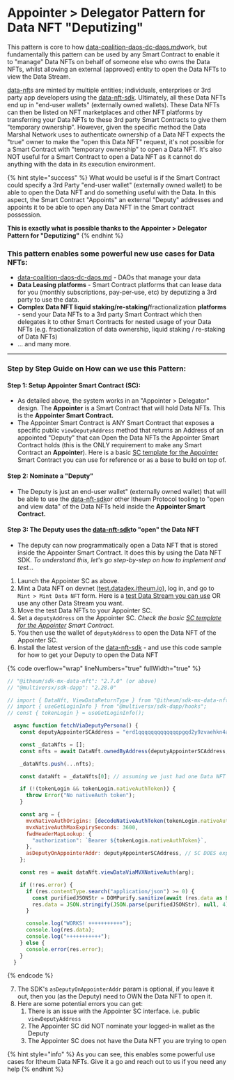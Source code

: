 # Appointer > Delegator Pattern for Data NFT "Deputizing"

This pattern is core to how [data-coalition-daos-dc-daos.md](../pre-aithra-r-and-d/data-coalition-daos-dc-daos.md "mention")work, but fundamentally this pattern can be used by any Smart Contract to enable it to "manage" Data NFTs on behalf of someone else who owns the Data NFTs, whilst allowing an external (approved) entity to open the Data NFTs to view the Data Stream.

[data-nft](../data-nft/ "mention")s are minted by multiple entities; individuals, enterprises or 3rd party app developers using the [data-nft-sdk](../software-development-kits-sdks/data-nft-sdk/ "mention"). Ultimately, all these Data NFTs end up in "end-user wallets" (externally owned wallets). These Data NFTs can then be listed on NFT marketplaces and other NFT platforms by transferring your Data NFTs to these 3rd party Smart Contracts to give them "temporary ownership". However, given the specific method the Data Marshal Network uses to authenticate ownership of a Data NFT expects the "true" owner to make the "open this Data NFT" request, it's not possible for a Smart Contract with "temporary ownership" to open a Data NFT. It's also NOT useful for a Smart Contract to open a Data NFT as it cannot do anything with the data in its execution environment.&#x20;

{% hint style="success" %}
What would be useful is if the Smart Contract could specify a 3rd Party "end-user wallet" (externally owned wallet) to be able to open the Data NFT and do something useful with the Data. In this aspect, the Smart Contract "Appoints" an external "Deputy" addresses and appoints it to be able to open any Data NFT in the Smart contract possession.

**This is exactly what is possible thanks to the Appointer > Delegator Pattern for "Deputizing"**
{% endhint %}

### Th**is pattern enables some powerful new use cases for Data NFTs:**

* [data-coalition-daos-dc-daos.md](../pre-aithra-r-and-d/data-coalition-daos-dc-daos.md "mention") - DAOs that manage your data
* **Data Leasing platforms** - Smart Contract platforms that can lease data for you (monthly subscriptions, pay-per-use, etc) by deputizing a 3rd party to use the data.
* **Complex Data NFT liquid staking/re-staking/**&#x66;ractionalization **platforms** - send your Data NFTs to a 3rd party Smart Contract which then delegates it to other Smart Contracts for nested usage of your Data NFTs (e.g. fractionalization of data ownership, liquid staking / re-staking of Data NFTs)
* ... and many more.

***

### Step by Step Guide on How can we use this Pattern:

#### **Step 1: Setup Appointer Smart Contract (SC):**

* As detailed above, the system works in an "Appointer > Delegator" design. The **Appointer** is a Smart Contract that will hold Data NFTs. This is the **Appointer Smart Contract.**
* The Appointer Smart Contract is ANY Smart Contract that exposes a specific public `viewDeputyAddress` method that returns an Address of an appointed "Deputy" that can Open the Data NFTs the Appointer Smart Contract holds (this is the ONLY requirement to make any Smart Contract an **Appointer**). Here is a basic [SC template for the Appointer](https://github.com/Itheum/core-mx-deputy-appointer-interface-sc) Smart Contract you can use for reference or as a base to build on top of.

#### **Step 2: Nominate a "Deputy"**&#x20;

* The Deputy is just an end-user wallet" (externally owned wallet) that will be able to use the [data-nft-sdk](../software-development-kits-sdks/data-nft-sdk/ "mention")or other Itheum Protocol tooling to "open and view data" of the Data NFTs held inside the **Appointer Smart Contract.**&#x20;

#### **Step 3: The Deputy uses the** [data-nft-sdk](../software-development-kits-sdks/data-nft-sdk/ "mention")**to "open" the Data NFT**

* The deputy can now programmatically open a Data NFT that is stored inside the Appointer Smart Contract. It does this by using the Data NFT SDK. _To understand this, let's go step-by-step on how to implement and test..._

1. Launch the Appointer SC as above.
2. Mint a Data NFT on devnet ([test.datadex.itheum.io](http://test.datadex.itheum.io/)), log in, and go to `Mint > Mint Data NFT` form. Here is a [test Data Stream you can use](https://raw.githubusercontent.com/Itheum/data-assets/main/Health/H1__Signs_of_Anxiety_in_American_Households_due_to_Covid19/preview.json) OR use any other Data Stream you want.
3. Move the test Data NFTs to your Appointer SC.
4. Set a `deputyAddress` on the Appointer SC. _Check the basic_ [_SC template for the Appointer_](https://github.com/Itheum/core-mx-deputy-appointer-interface-sc) _Smart Contract._&#x20;
5. You then use the wallet of `deputyAddress` to open the Data NFT of the Appointer SC.
6. Install the latest version of the [data-nft-sdk](../software-development-kits-sdks/data-nft-sdk/ "mention") - and use this code sample for how to get your Deputy to open the Data NFT

{% code overflow="wrap" lineNumbers="true" fullWidth="true" %}
```javascript
// "@itheum/sdk-mx-data-nft": "2.7.0" (or above)
// "@multiversx/sdk-dapp": "2.28.0"

// import { DataNft, ViewDataReturnType } from "@itheum/sdk-mx-data-nft";
// import { useGetLoginInfo } from "@multiversx/sdk-dapp/hooks";
// const { tokenLogin } = useGetLoginInfo();

  async function fetchViaDeputyPersona() {
    const deputyAppointerSCAddress = "erd1qqqqqqqqqqqqqpgqd2y9zvaehkn4arsjwxp8vs3rjmdwyffafsxsgjkdw8";

    const _dataNfts = [];
    const nfts = await DataNft.ownedByAddress(deputyAppointerSCAddress, ["DATANFTFT-e0b917"]);

    _dataNfts.push(...nfts);

    const dataNft = _dataNfts[0]; // assuming we just had one Data NFT on the SC (for quick testing)

    if (!(tokenLogin && tokenLogin.nativeAuthToken)) {
      throw Error("No nativeAuth token");
    }

    const arg = {
      mvxNativeAuthOrigins: [decodeNativeAuthToken(tokenLogin.nativeAuthToken).origin],
      mvxNativeAuthMaxExpirySeconds: 3600,
      fwdHeaderMapLookup: {
        "authorization": `Bearer ${tokenLogin.nativeAuthToken}`,
      },
      asDeputyOnAppointerAddr: deputyAppointerSCAddress, // SC DOES expose viewDeputyAddress
    };

    const res = await dataNft.viewDataViaMVXNativeAuth(arg);

    if (!res.error) {
      if (res.contentType.search("application/json") >= 0) {
        const purifiedJSONStr = DOMPurify.sanitize(await (res.data as Blob).text());
        res.data = JSON.stringify(JSON.parse(purifiedJSONStr), null, 4);
      }

      console.log("WORKS! +++++++++++");
      console.log(res.data);
      console.log("+++++++++++");
    } else {
      console.error(res.error);
    }
  }
```
{% endcode %}

7. The SDK's `asDeputyOnAppointerAddr` param is optional,  if you leave it out, then you (as the Deputy) need to OWN the Data NFT to open it.
8. Here are some potential errors you can get:
   1. There is an issue with the Appointer SC interface. i.e. public `viewDeputyAddress`
   2. The Appointer SC did NOT nominate your logged-in wallet as the Deputy
   3. &#x20;The Appointer SC does not have the Data NFT you are trying to open

{% hint style="info" %}
As you can see, this enables some powerful use cases for Itheum Data NFTs. Give it a go and reach out to us if you need any help
{% endhint %}
